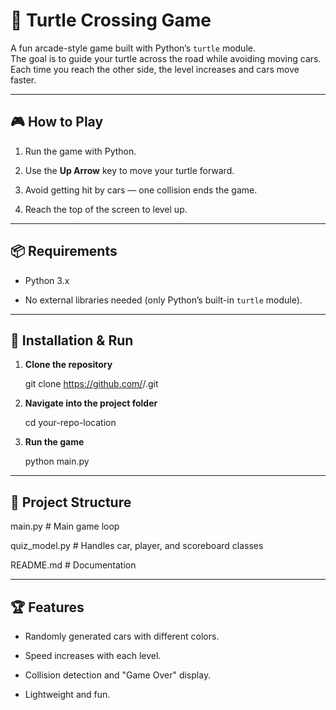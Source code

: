 # 🐢 Turtle Crossing Game

A fun arcade-style game built with Python’s `turtle` module.  
The goal is to guide your turtle across the road while avoiding moving cars.  
Each time you reach the other side, the level increases and cars move faster.

---

## 🎮 How to Play

1. Run the game with Python.
   
2. Use the **Up Arrow** key to move your turtle forward.
   
3. Avoid getting hit by cars — one collision ends the game.
   
4. Reach the top of the screen to level up.

---

## 📦 Requirements

- Python 3.x
  
- No external libraries needed (only Python’s built-in `turtle` module).

---

## 🚀 Installation & Run

   
1. **Clone the repository**
   
   git clone https://github.com/<your-username>/<your-repo>.git
   
2. **Navigate into the project folder**
   
   cd your-repo-location
   
3. **Run the game**
   
   python main.py


---

## 📂 Project Structure



main.py           # Main game loop

quiz_model.py     # Handles car, player, and scoreboard classes

README.md         # Documentation



---

## 🏆 Features

- Randomly generated cars with different colors.
  
- Speed increases with each level.
  
- Collision detection and "Game Over" display.
  
- Lightweight and fun.

